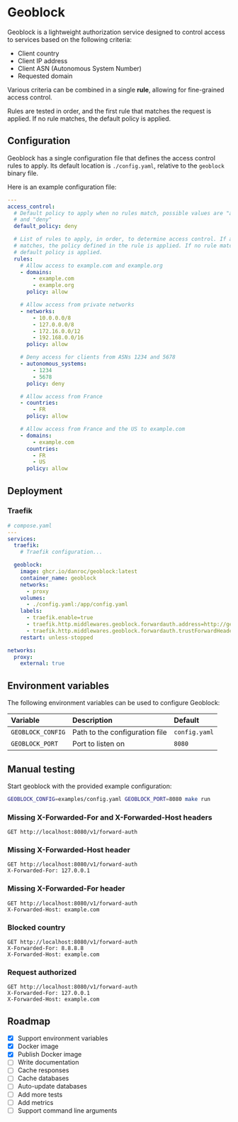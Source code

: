 # Geoblock

Geoblock is a lightweight authorization service designed to control access to
services based on the following criteria:

- Client country
- Client IP address
- Client ASN (Autonomous System Number)
- Requested domain

Various criteria can be combined in a single **rule**, allowing for
fine-grained access control.

Rules are tested in order, and the first rule that matches the request is
applied. If no rule matches, the default policy is applied.

## Configuration

Geoblock has a single configuration file that defines the access control rules
to apply. Its default location is `./config.yaml`, relative to the `geoblock`
binary file.

Here is an example configuration file:

```yaml
---
access_control:
  # Default policy to apply when no rules match, possible values are "allow"
  # and "deny"
  default_policy: deny

  # List of rules to apply, in order, to determine access control. If a rule
  # matches, the policy defined in the rule is applied. If no rule matches, the
  # default policy is applied.
  rules:
    # Allow access to example.com and example.org
    - domains:
        - example.com
        - example.org
      policy: allow

    # Allow access from private networks
    - networks:
        - 10.0.0.0/8
        - 127.0.0.0/8
        - 172.16.0.0/12
        - 192.168.0.0/16
      policy: allow

    # Deny access for clients from ASNs 1234 and 5678
    - autonomous_systems:
        - 1234
        - 5678
      policy: deny

    # Allow access from France
    - countries:
        - FR
      policy: allow

    # Allow access from France and the US to example.com
    - domains:
        - example.com
      countries:
        - FR
        - US
      policy: allow
```

## Deployment

### Traefik

```yaml
# compose.yaml
---
services:
  traefik:
    # Traefik configuration...

  geoblock:
    image: ghcr.io/danroc/geoblock:latest
    container_name: geoblock
    networks:
      - proxy
    volumes:
      - ./config.yaml:/app/config.yaml
    labels:
      - traefik.enable=true
      - traefik.http.middlewares.geoblock.forwardauth.address=http://geoblock:8080/v1/forward-auth
      - traefik.http.middlewares.geoblock.forwardauth.trustForwardHeader=true
    restart: unless-stopped

networks:
  proxy:
    external: true
```

## Environment variables

The following environment variables can be used to configure Geoblock:

| Variable          | Description                    | Default       |
| :---------------- | :----------------------------- | :------------ |
| `GEOBLOCK_CONFIG` | Path to the configuration file | `config.yaml` |
| `GEOBLOCK_PORT`   | Port to listen on              | `8080`        |

## Manual testing

Start geoblock with the provided example configuration:

```bash
GEOBLOCK_CONFIG=examples/config.yaml GEOBLOCK_PORT=8080 make run
```

### Missing X-Forwarded-For and X-Forwarded-Host headers

```http
GET http://localhost:8080/v1/forward-auth
```

### Missing X-Forwarded-Host header

```http
GET http://localhost:8080/v1/forward-auth
X-Forwarded-For: 127.0.0.1
```

### Missing X-Forwarded-For header

```http
GET http://localhost:8080/v1/forward-auth
X-Forwarded-Host: example.com
```

### Blocked country

```http
GET http://localhost:8080/v1/forward-auth
X-Forwarded-For: 8.8.8.8
X-Forwarded-Host: example.com
```

### Request authorized

```http
GET http://localhost:8080/v1/forward-auth
X-Forwarded-For: 127.0.0.1
X-Forwarded-Host: example.com
```

## Roadmap

- [x] Support environment variables
- [x] Docker image
- [x] Publish Docker image
- [ ] Write documentation
- [ ] Cache responses
- [ ] Cache databases
- [ ] Auto-update databases
- [ ] Add more tests
- [ ] Add metrics
- [ ] Support command line arguments
